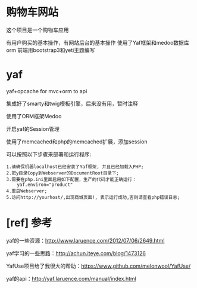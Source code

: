 购物车网站
===
这个项目是一个购物车应用

有用户购买的基本操作，有网站后台的基本操作
使用了Yaf框架和medoo数据库orm
前端用bootstrap3和yeti主题编写


yaf
===
yaf+opcache for mvc+orm to api

集成好了smarty和twig模板引擎，后来没有用，暂时注释

使用了ORM框架Medoo

开启yaf的Session管理

使用了memcached和php的memcached扩展，添加session



可以按照以下步骤来部署和运行程序:
```
1.请确保机器localhost已经安装了Yaf框架, 并且已经加载入PHP;
2.把y目录Copy到Webserver的DocumentRoot目录下;
3.需要在php.ini里面启用如下配置，生产的代码才能正确运行：
    yaf.environ="product"
4.重启Webserver;
5.访问http://yourhost/,出现商城页面!, 表示运行成功,否则请查看php错误日志;
```


[ref]
参考
===
yaf的一些资源：http://www.laruence.com/2012/07/06/2649.html

yaf学习的一些思路：http://achun.iteye.com/blog/1473126

YafUse项目给了我很大的帮助：https://www.github.com/melonwool/YafUse/

yaf的api：http://yaf.laruence.com/manual/index.html
